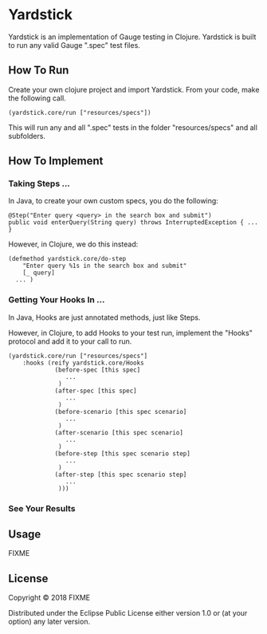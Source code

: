 # Yardstick

Yardstick is an implementation of Gauge testing in Clojure. Yardstick is built to run any valid Gauge ".spec" test files.

## How To Run

Create your own clojure project and import Yardstick. From your code, make the following call.

    (yardstick.core/run ["resources/specs"])

This will run any and all ".spec" tests in the folder "resources/specs" and all subfolders.

## How To Implement

### Taking Steps ...
In Java, to create your own custom specs, you do the following:

    @Step("Enter query <query> in the search box and submit")
    public void enterQuery(String query) throws InterruptedException { ... }

However, in Clojure, we do this instead:

    (defmethod yardstick.core/do-step 
        "Enter query %1s in the search box and submit" 
        [_ query] 
      ... )

### Getting Your Hooks In ...

In Java, Hooks are just annotated methods, just like Steps.

However, in Clojure, to add Hooks to your test run, implement the "Hooks"
protocol and add it to your call to run.

    (yardstick.core/run ["resources/specs"]
        :hooks (reify yardstick.core/Hooks
                 (before-spec [this spec]
                    ...
                  )
                 (after-spec [this spec]
                    ...
                  )
                 (before-scenario [this spec scenario]
                    ...
                  )
                 (after-scenario [this spec scenario]
                    ...
                  )
                 (before-step [this spec scenario step]
                    ...
                  )
                 (after-step [this spec scenario step]
                    ...
                  )))

### See Your Results

## Usage

FIXME

## License

Copyright © 2018 FIXME

Distributed under the Eclipse Public License either version 1.0 or (at
your option) any later version.
